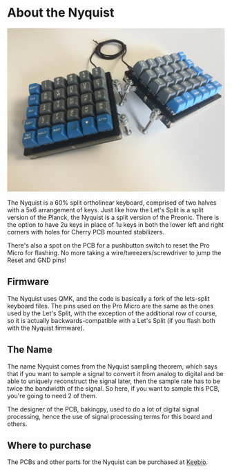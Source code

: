 # About the Nyquist

![](/assets/fully-assembled.jpg)

The Nyquist is a 60% split ortholinear keyboard, comprised of two halves with a 5x6 arrangement of keys. Just like how the Let's Split is a split version of the Planck, the Nyquist is a split version of the Preonic. There is the option to have 2u keys in place of 1u keys in both the lower left and right corners with holes for Cherry PCB mounted stabilizers.

There's also a spot on the PCB for a pushbutton switch to reset the Pro Micro for flashing. No more taking a wire/tweezers/screwdriver to jump the Reset and GND pins!

## Firmware

The Nyquist uses QMK, and the code is basically a fork of the lets-split keyboard files. The pins used on the Pro Micro are the same as the ones used by the Let's Split, with the exception of the additional row of course, so it is actually backwards-compatible with a Let's Split \(if you flash both with the Nyquist firmware\).

## The Name

The name Nyquist comes from the Nyquist sampling theorem, which says that if you want to sample a signal to convert it from analog to digital and be able to uniquely reconstruct the signal later, then the sample rate has to be twice the bandwidth of the signal. So here, if you want to sample this PCB, you're going to need 2 of them.

The designer of the PCB, bakingpy, used to do a lot of digital signal processing, hence the use of signal processing terms for this board and others.

## Where to purchase

The PCBs and other parts for the Nyquist can be purchased at [Keebio](https://keeb.io/collections/nyquist-parts).


